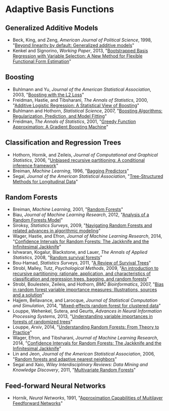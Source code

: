 # Adaptive Basis Functions

## Generalized Additive Models

 - Beck, King, and Zeng, *American Journal of Political Science*, 1998, "[Beyond linearity by default: Generalized additive models](http://zmjones.com/static/statistical-learning/beck-ajps-1998.pdf)"
 - Kenkel and Signorino, *Working Paper*, 2013, "[Bootstrapped Basis Regression with Variable Selection: A New Method for Flexible Functional Form Estimation](http://bkenkel.com/data/basics.pdf)"

## Boosting

 - Buhlmann and Yu, *Journal of the American Statistical Association*, 2003, "[Boosting with the L2 Loss](http://zmjones.com/static/statistical-learning/buhlmann-jasa-2003.pdf)"
 - Freidman, Hastie, and Tibsharani, *The Annals of Statistics*, 2000, "[Additive Logistic Regression: A Statistical View of Boosting](http://projecteuclid.org/download/pdf_1/euclid.aos/1016218223)"
 -  Buhlmann and Hothorn, *Statistical Science*, 2007, "[Boosting Algorithms: Regularization, Prediction, and Model Fitting](http://www.statistik.lmu.de/institut/ag/biostat/vorlesungen/SS10/BAA/Literatur/Boosting_StatisticalScience.pdf)"
 - Freidman, *The Annals of Statistics*, 2001, "[Greedy Function Approximation: A Gradient Boosting Machine](http://projecteuclid.org/download/pdf_1/euclid.aos/1013203451)"

## Classification and Regression Trees

 - Hothorn, Hornik, and Zeileis, *Journal of Computational and Graphical Statistics*, 2006, "[Unbiased recursive partitioning: A conditional inference framework](http://zmjones.com/static/statistical-learning/hothorn-jcgs-2006.pdf)"
 - Breiman, *Machine Learning*, 1996, "[Bagging Predictors](http://zmjones.com/static/statistical-learning/breiman-ml-1996.pdf)"
 - Segal, *Journal of the American Statistical Association*, "[Tree-Structured Methods for Longitudinal Data](http://zmjones.com/static/statistical-learning/segal-jasa-1992.pdf)"

## Random Forests

 - Breiman, *Machine Learning*, 2001, "[Random Forests](http://zmjones.comhttp://zmjones.com/static/statistical-learning/breiman-ml-2001.pdf)"
 - Biau, *Journal of Machine Learning Research*, 2012, "[Analysis of a Random Forests Model](http://www.jmlr.org/papers/volume13/biau12a/biau12a.pdf)"
 - Siroksy, *Statistics Surveys*, 2009, "[Navigating Random Forests and related advances in algorithmic modeling](http://zmjones.comhttp://zmjones.com/static/statistical-learning/siroky-ss-2009.pdf)"
 - Wager, Hastie, and Efron, *Journal of Machine Learning Research*, 2014, "[Confidence Intervals for Random Forests: The Jackknife and the Infinitesimal Jackknife](http://jmlr.csail.mit.edu/papers/volume15/wager14a/wager14a.pdf)"
 - Ishwaran, Kogalur, Blackstone, and Lauer, *The Annals of Applied Statistics*, 2008, "[Random survival forests](http://zmjones.com/static/statistical-learning/ishwaran-aas-2008.pdf)"
 - Bou-Hamad, *Statistics Surveys*, 2011, "[A Review of Survival Trees](http://projecteuclid.org/download/pdfview_1/euclid.ssu/1315833185)"
 - Strobl, Malley, Tutz, *Psychological Methods*, 2009, "[An introduction to recursive partitioning: rationale, application, and characteristics of classification and regression trees, bagging, and random forests](http://zmjones.com/static/statistical-learning/strobl-bmcb-2009.pdf)"
 - Strobl, Boulesteix, Zeileis, and Hothorn, *BMC Bioinformatics*, 2007, "[Bias in random forest variable importance measures: Illustrations, sources and a solution](http://zmjones.com/static/statistical-learning/strobl-bmcb-2007.pdf)"
 - Hajjem, Bellavance, and Larocque, *Journal of Statistical Computation and Simulation*, 2014, "[Mixed-effects random forest for clustered data](http://zmjones.com/static/statistical-learning/hajjem-jscs-2014.pdf)"
 - Louppe, Wehenkel, Sutera, and Geurts, *Advances in Neural Information Processing Systems*, 2013, "[Understanding variable importances in forests of randomized trees](http://zmjones.com/static/statistical-learning/louppe-nips-2013.pdf)"
 - Louppe, *Arxiv*, 2014, "[Understanding Random Forests: From Theory to Practice](http://arxiv.org/pdf/1407.7502v1.pdf)"
 - Wager, Efron, and Tibsharani, *Journal of Machine Learning Research*, 2014, "[Confidence Intervals for Random Forests: The Jackknife and the Infinitesimal Jackknife](http://www.jmlr.org/papers/volume15/wager14a/wager14a.pdf)"
 - Lin and Jeon, *Journal of the American Statistical Association*, 2006, "[Random forests and adaptive nearest neighbors](http://zmjones.com/static/statistical-learning/lin-jasa-2006.pdf)"
 - Segal and Xaio, *Wiley Interdisciplinary Reviews: Data Mining and Knowledge Discovery*, 2011, "[Multivariate Random Forests](http://www.researchgate.net/profile/Mark_Segal/publication/220080658_Multivariate_random_forests/links/0912f5106eb442bd0d000000.pdf)"

## Feed-forward Neural Networks

 - Hornik, *Neural Networks*, 1991, "[Approximation Capabilities of Muitilayer Feedforward Networks](http://zmjones.com/static/statistical-learning/hornik-nn-1991.pdf)"
